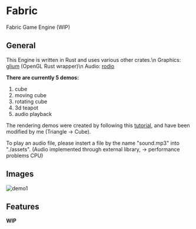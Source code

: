 # Fabric
Fabric Game Engine (WIP)

## General
This Engine is written in Rust and uses various other crates.\n
Graphics: [glium](https://github.com/glium/glium) (OpenGL Rust wrapper)\n
Audio: [rodio](https://github.com/RustAudio/rodio)

**There are currently 5 demos:**
1.  cube
2.  moving cube
3.  rotating cube
4.  3d teapot
5.  audio playback

The rendering demos were created by following this [tutorial](https://github.com/glium/glium/blob/master/book/),
and have been modified by me (Triangle -> Cube).

To play an audio file, please instert a file by the name "sound.mp3" into "./assets".
(Audio implemented through external library, -> performance problems CPU)

## Images

![demo1](https://raw.githubusercontent.com/Proton64/Fabric/main/example1.png)

## Features
**WIP**
